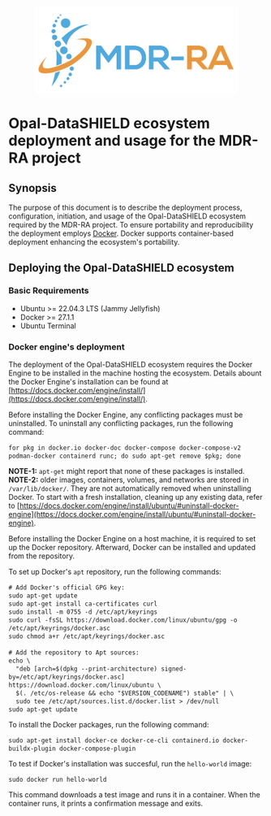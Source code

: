 <p align="center">
    <img src="docs/imgs/mdr-ra.png" alt="mdr-ra.png" width=400 />
</p>

# Opal-DataSHIELD ecosystem deployment and usage for the MDR-RA project

## Synopsis
The purpose of this document is to describe the deployment process, configuration, initiation, and usage of the Opal-DataSHIELD ecosystem required by the MDR-RA project. To ensure portability and reproducibility the deployment employs [Docker](https://www.docker.com/). Docker supports container-based deployment enhancing the ecosystem's portability.

## Deploying the Opal-DataSHIELD ecosystem

### Basic Requirements
- Ubuntu >= 22.04.3 LTS (Jammy Jellyfish)
- Docker >= 27.1.1
- Ubuntu Terminal

### Docker engine's deployment
The deployment of the Opal-DataSHIELD ecosystem requires the Docker Engine to be installed in the machine hosting the ecosystem. Details abount the Docker Engine's installation can be found at [https://docs.docker.com/engine/install/](https://docs.docker.com/engine/install/).

Before installing the Docker Engine, any conflicting packages must be uninstalled. To uninstall any conflicting packages, run the following command:
```
for pkg in docker.io docker-doc docker-compose docker-compose-v2 podman-docker containerd runc; do sudo apt-get remove $pkg; done
```
**NOTE-1:** `apt-get` might report that none of these packages is installed.<br>
**NOTE-2:** older images, containers, volumes, and networks are stored in `/var/lib/docker/`. They are not automatically removed when uninstalling Docker. To start with a fresh installation, cleaning up any existing data, refer to [https://docs.docker.com/engine/install/ubuntu/#uninstall-docker-engine](https://docs.docker.com/engine/install/ubuntu/#uninstall-docker-engine).

Before installing the Docker Engine on a host machine, it is required to set up the Docker repository. Afterward, Docker can be installed and updated from the repository.

To set up Docker's `apt` repository, run the following commands:
```
# Add Docker's official GPG key:
sudo apt-get update
sudo apt-get install ca-certificates curl
sudo install -m 0755 -d /etc/apt/keyrings
sudo curl -fsSL https://download.docker.com/linux/ubuntu/gpg -o /etc/apt/keyrings/docker.asc
sudo chmod a+r /etc/apt/keyrings/docker.asc

# Add the repository to Apt sources:
echo \
  "deb [arch=$(dpkg --print-architecture) signed-by=/etc/apt/keyrings/docker.asc] https://download.docker.com/linux/ubuntu \
  $(. /etc/os-release && echo "$VERSION_CODENAME") stable" | \
  sudo tee /etc/apt/sources.list.d/docker.list > /dev/null
sudo apt-get update
```

To install the Docker packages, run the following command:
```
sudo apt-get install docker-ce docker-ce-cli containerd.io docker-buildx-plugin docker-compose-plugin
```

To test if Docker's installation was succesful, run the `hello-world` image:
```
sudo docker run hello-world
```
This command downloads a test image and runs it in a container. When the container runs, it prints a confirmation message and exits.